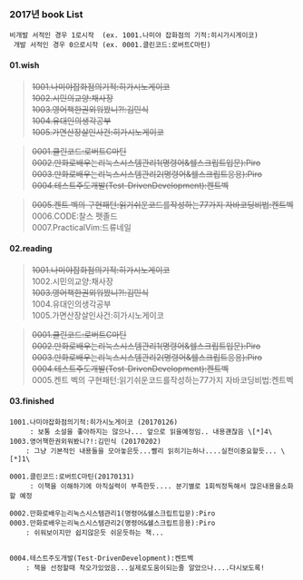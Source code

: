 

### 2017년 book List

``` text
비개발 서적인 경우 1로시작  (ex. 1001.나미야 잡화점의 기적:히시가시게이코)
 개발 서적인 경우 0으로시작 (ex. 0001.클린코드:로버트C마틴)
```

#### 01.wish

> <strike>1001.나미야잡화점의기적:히가시노게이코</strike>  
> <strike>1002.시민의교양:채사장</strike>   
> <strike>1003.영어책한권외워봤니?!:김민식 </strike>  
> <strike>1004.유대인의생각공부 </strike>  
> <strike>1005.가면산장살인사건:히가시노게이코</strike>  

> <strike>0001.클린코드:로버트C마틴</strike>  
> <strike>0002.만화로배우는리눅스시스템관리1(명령어&쉘스크립트입문):Piro</strike>  
> <strike>0003.만화로배우는리눅스시스템관리2(명령어&쉘스크립트응용):Piro</strike>  
> <strike>0004.테스트주도개발(Test-DrivenDevelopment):켄트벡 </strike>   

> <strike>0005.켄트 벡의 구현패턴:읽기쉬운코드를작성하는77가지 자바코딩비법:켄트벡 </strike>   
> 0006.CODE:찰스 펫졸드     
> 0007.PracticalVim:드류네일 



#### 02.reading
> <strike>1001.나미야잡화점의기적:히가시노게이코</strike>  
> 1002.시민의교양:채사장   
> <strike>1003.영어책한권외워봤니?!:김민식 </strike>  
> 1004.유대인의생각공부    
> 1005.가면산장살인사건:히가시노게이코   

> <strike>0001.클린코드:로버트C마틴</strike>  
> <strike>0002.만화로배우는리눅스시스템관리1(명령어&쉘스크립트입문):Piro</strike>  
> <strike>0003.만화로배우는리눅스시스템관리2(명령어&쉘스크립트응용):Piro</strike>   
> <strike>0004.테스트주도개발(Test-DrivenDevelopment):켄트벡 </strike>   
> 0005.켄트 벡의 구현패턴:읽기쉬운코드를작성하는77가지 자바코딩비법:켄트벡   

#### 03.finished
```
1001.나미야잡화점의기적:히가시노게이코 (20170126) 
     : 보통 소설을 좋아하지는 않으나... 앞으로 읽을예정임.. 내용괜찮음 \[*]4\
1003.영어책한권외워봤니?!:김민식 (20170202)
    : 그냥 기본적인 내용들을 모아놓은듯...빨리 읽히기는하나....실천이중요할듯... \[*]1\
``` 
  
``` 
0001.클린코드:로버트C마틴(20170131)
     : 이책을 이해하기에 아직실력이 부족한듯.... 분기별로 1회씩정독해서 많은내용을소화할 예정
     
0002.만화로배우는리눅스시스템관리1(명령어&쉘스크립트입문):Piro
0003.만화로배우는리눅스시스템관리2(명령어&쉘스크립트응용):Piro
    : 쉬워보이지만 쉽지않은듯 쉬운듯하는 책...


0004.테스트주도개발(Test-DrivenDevelopment):켄트벡
    : 책을 선정할때 착오가있었음...실제로도움이되는줄 알았으나....다시보도록!
    
   
``` 



